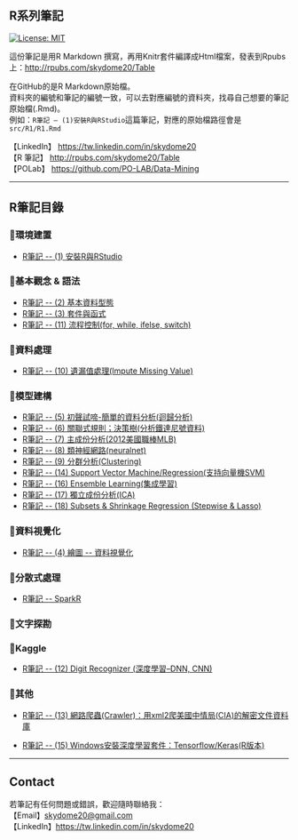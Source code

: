 ## R系列筆記

[![License: MIT](https://img.shields.io/badge/License-MIT-blue.svg)](https://opensource.org/licenses/MIT)

這份筆記是用R Markdown 撰寫，再用Knitr套件編譯成Html檔案，發表到Rpubs上：<a href="http://rpubs.com/skydome20/Table" target="_blank">http://rpubs.com/skydome20/Table</a>   

在GitHub的是R Markdown原始檔。   
資料夾的編號和筆記的編號一致，可以去對應編號的資料夾，找尋自己想要的筆記原始檔(.Rmd)。   
例如：`R筆記 – (1)安裝R與RStudio`這篇筆記，對應的原始檔路徑會是`src/R1/R1.Rmd`   

    
【LinkedIn】 <a href="https://tw.linkedin.com/in/skydome20" target="_blank">https://tw.linkedin.com/in/skydome20</a>    
【R 筆記】 <a href="http://rpubs.com/skydome20/Table" target="_blank">http://rpubs.com/skydome20/Table</a>    
【POLab】 <a href="https://github.com/PO-LAB/Data-Mining" target="_blank">https://github.com/PO-LAB/Data-Mining</a>   

----------

## R筆記目錄
  
### :triangular_flag_on_post:**環境建置**   

* <a href="https://rpubs.com/skydome20/R1-R_and_RStudio" target="_blank">R筆記 -- (1) 安裝R與RStudio</a>   
   

   
### :triangular_flag_on_post:**基本觀念 & 語法**   
   
* <a href="https://rpubs.com/skydome20/R-Note2-dataType" target="_blank">R筆記 -- (2) 基本資料型態</a>     
* <a href="https://rpubs.com/skydome20/R-Note3-function_and_package" target="_blank">R筆記 -- (3) 套件與函式</a>    
* <a href="http://rpubs.com/skydome20/R-Note11-Control_Flow" target="_blank">R筆記 -- (11) 流程控制(for, while, ifelse, switch)</a>     
   
  
   
### :triangular_flag_on_post:**資料處理**   
   
* <a href="http://www.rpubs.com/skydome20/R-Note10-Missing_Value" target="_blank">R筆記 -- (10) 遺漏值處理(Impute  Missing Value)</a>   
   
  
   
### :triangular_flag_on_post:**模型建構**  
   
* <a href="http://rpubs.com/skydome20/R-Note5-First_Practice" target="_blank">R筆記 -- (5) 初聲試啼-簡單的資料分析(迴歸分析)</a>   
* <a href="http://www.rpubs.com/skydome20/R-Note6-Apriori-DecisionTree" target="_blank">R筆記 -- (6) 關聯式規則；決策樹(分析鐵達尼號資料)</a>   
* <a href="http://rpubs.com/skydome20/R-Note7-PCA" target="_blank">R筆記 -- (7) 主成份分析(2012美國職棒MLB)</a>   
* <a href="http://rpubs.com/skydome20/R-Note8-ANN" target="_blank">R筆記 -- (8) 類神經網路(neuralnet)</a>   
* <a href="http://www.rpubs.com/skydome20/R-Note9-Clustering" target="_blank">R筆記 -- (9) 分群分析(Clustering)</a>   
* <a href="http://rpubs.com/skydome20/R-Note14-SVM-SVR" target="_blank">R筆記 -- (14) Support Vector Machine/Regression(支持向量機SVM)</a>  
* <a href="http://rpubs.com/skydome20/R-Note16-Ensemble_Learning" target="_blank">R筆記 -- (16) Ensemble Learning(集成學習)</a> 
* <a href="http://rpubs.com/skydome20/R-Note17-ICA" target="_blank">R筆記 -- (17) 獨立成份分析(ICA)</a> 
* <a href="http://rpubs.com/skydome20/R-Note18-Subsets_Shrinkage_Methods" target="_blank">R筆記 -- (18) Subsets & Shrinkage Regression (Stepwise & Lasso)</a> 
  
   
### :triangular_flag_on_post:**資料視覺化**  

* <a href="http://rpubs.com/skydome20/R-Note4-Plotting_System" target="_blank">R筆記 -- (4) 繪圖 -- 資料視覺化</a>   

   
   
### :triangular_flag_on_post:**分散式處理**  

* <a href="http://rpubs.com/skydome20/R-Note-SparkR" target="_blank"> R筆記 -- SparkR</a>   

   
   
### :triangular_flag_on_post:**文字探勘**  
   
 

   
### :triangular_flag_on_post:**Kaggle**  

* <a href="http://rpubs.com/skydome20/R-Note12-DigitRecognizer-Kaggle" target="_blank">R筆記 -- (12) Digit Recognizer (深度學習–DNN, CNN)</a>   
   
   
 

   
### :triangular_flag_on_post:**其他**  

* <a href="http://rpubs.com/skydome20/R-Note13-Web-Crawler-on-CIA-CREST-by-xml2" target="_blank">R筆記 -- (13) 網路爬蟲(Crawler)：用xml2爬美國中情局(CIA)的解密文件資料庫</a>   
   
* <a href="http://rpubs.com/skydome20/R-Note15-R_tensorflow_keras_install_windows" target="_blank">R筆記 -- (15) Windows安裝深度學習套件：Tensorflow/Keras(R版本)</a>   

----------

## Contact

若筆記有任何問題或錯誤，歡迎隨時聯絡我：   
【Email】skydome20@gmail.com   
【LinkedIn】<a href="https://tw.linkedin.com/in/skydome20" target="_blank">https://tw.linkedin.com/in/skydome20</a> 
